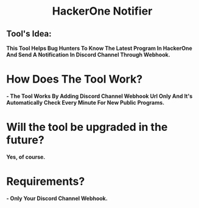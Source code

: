 <h1 align="center"> HackerOne Notifier </h1>

<h2>Tool's Idea:</h2>

**This Tool Helps Bug Hunters To Know The Latest Program In HackerOne And Send A Notification In Discord Channel Through Webhook.**

# How Does The Tool Work?

**- The Tool Works By Adding Discord Channel Webhook Url Only And It's Automatically Check Every Minute For New Public Programs.**

# Will the tool be upgraded in the future?
**Yes, of course.**

# Requirements?
**- Only Your Discord Channel Webhook.**
